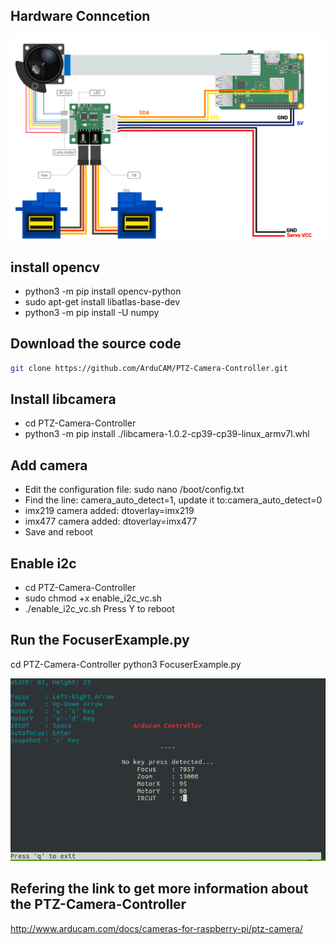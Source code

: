 ## Hardware Conncetion
![Alt text](https://github.com/ArduCAM/PTZ-Camera-Controller/blob/master/data/HardwareConnection.png)


## install opencv
* python3 -m pip install opencv-python
* sudo apt-get install libatlas-base-dev
* python3 -m pip install -U numpy 


## Download the source code 
```bash
git clone https://github.com/ArduCAM/PTZ-Camera-Controller.git
```

## Install libcamera
* cd PTZ-Camera-Controller
* python3 -m pip install ./libcamera-1.0.2-cp39-cp39-linux_armv7l.whl

## Add camera
* Edit the configuration file: sudo nano /boot/config.txt
* Find the line: camera_auto_detect=1, update it to:camera_auto_detect=0
* imx219 camera added: dtoverlay=imx219
* imx477 camera added: dtoverlay=imx477
* Save and reboot

## Enable i2c
* cd PTZ-Camera-Controller
* sudo chmod +x enable_i2c_vc.sh
* ./enable_i2c_vc.sh
Press Y to reboot



## Run the FocuserExample.py

cd PTZ-Camera-Controller
python3 FocuserExample.py


![Alt text](https://github.com/ArduCAM/PTZ-Camera-Controller/blob/master/data/Arducam%20Controller.png)



## Refering the link to get more information about the PTZ-Camera-Controller
http://www.arducam.com/docs/cameras-for-raspberry-pi/ptz-camera/